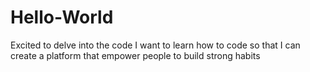 # Hello-World
Excited to delve into the code 
I want to learn how to code so that I can create a platform that empower people to build strong habits
